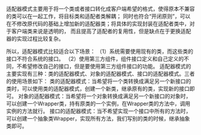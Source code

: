 适配器模式主要用于将一个类或者接口转化成客户端希望的格式，使得原本不兼容的类可以在一起工作，将目标类和适配者类解耦；
同时也符合“开闭原则”，可以在不修改原代码的基础上增加新的适配器类；将具体的实现封装在适配者类中，对于客户端类来说是透明的，
而且提高了适配者的复用性，但是缺点在于更换适配器的实现过程比较复杂。

所以，适配器模式比较适合以下场景：
（1）系统需要使用现有的类，而这些类的接口不符合系统的接口。
（2）使用第三方组件，组件接口定义和自己定义的不同，不希望修改自己的接口，但是要使用第三方组件接口的功能。
适配器模式的主要实现有三种：类的适配器模式、对象的适配器模式、接口的适配器模式。三者的使用场景如下：
类的适配器模式：当希望将一个类转换成满足另一个新接口的类时，可以使用类的适配器模式，创建一个新类，继承原有的类，实现新的接口即可。
对象的适配器模式：当希望将一个对象转换成满足另一个新接口的对象时，可以创建一个Wrapper类，持有原类的一个实例，在Wrapper类的方法中，调用实例的方法就行。
接口的适配器模式：当不希望实现一个接口中所有的方法时，可以创建一个抽象类Wrapper，实现所有方法，我们写别的类的时候，继承抽象类即可。